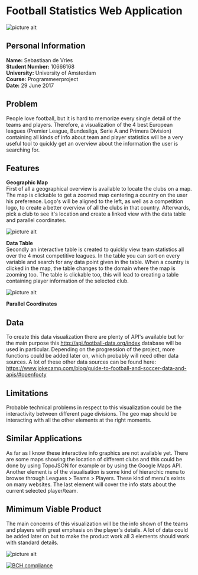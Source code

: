# Football Statistics Web Application

![picture alt](https://github.com/sebastiaan1994/Project/blob/master/doc/Header%20image.PNG "Header")

## Personal Information
<b>Name:</b> Sebastiaan de Vries<br>
<b>Student Number:</b> 10666168<br>
<b>University:</b> University of Amsterdam<br>
<b>Course:</b> Programmeerproject<br>
<b>Date:</b> 29 June 2017<br>

## Problem
People love football, but it is hard to memorize every single detail of the teams and players. Therefore, a visualization
of the 4 best European leagues (Premier League, Bundesliga, Serie A and Primera Division) containing all kinds of info about
team and player statistics will be a very useful tool to quickly get an overview about the information the user is searching for. 

## Features

__**Geographic Map**__<br>
First of all a geographical overview is available to locate the clubs on a map. The map is clickable to get a zoomed map centering
a country on the user his preference. Logo's will be aligned to the left, as well as a competition logo, to create a better overview of all the clubs in that country. Afterwards, pick a club to see it's location and create a linked view with the data table and parallel coordinates.

![picture alt](https://github.com/sebastiaan1994/Project/blob/master/doc/Map.png "Map")

__**Data Table**__<br>
Secondly an interactive table is created to quickly view team statistics all over the 4 most competitive leagues. In the table you
can sort on every variable and search for any data point given in the table. When a country is clicked in the map, the table changes
to the domain where the map is zooming too. The table is clickable too, this will lead to creating a table containing player information of the selected club.

![picture alt](https://github.com/sebastiaan1994/Project/blob/master/doc/table.png "Table")

__**Parallel Coordinates**__

## Data
To create this data visualization there are plenty of API's available but for the main purpose this http://api.football-data.org/index
database will be used in particular. Depending on the progression of the project, more functions could be added later on, which probably will need other data sources. A lot of these other data sources can be found here: https://www.jokecamp.com/blog/guide-to-football-and-soccer-data-and-apis/#openfooty

## Limitations
Probable technical problems in respect to this visualization could be the interactivity between different page divisions. The geo map should be interacting with all the other elements at the right moments.

## Similar Applications
As far as I know these interactive info graphics are not available yet. There are some maps showing the location of different clubs and
this could be done by using TopoJSON for example or by using the Google Maps API. Another element is of the visualisation is some kind of hierarchic menu to browse through Leagues > Teams > Players. These kind of menu's exists on many websites. The last element will cover the info stats about the current selected player/team.

## Mimimum Viable Product
The main concerns of this visualization will be the info shown of the teams and players with great emphasis on the player's details.
A lot of data could be added later on but to make the product work all 3 elements should work with standard details.

![picture alt](https://github.com/sebastiaan1994/Project/blob/master/doc/Design%20Data%20Visualization.JPG "Design")

[![BCH compliance](https://bettercodehub.com/edge/badge/sebastiaan1994/Project?branch=master)](https://bettercodehub.com/)




